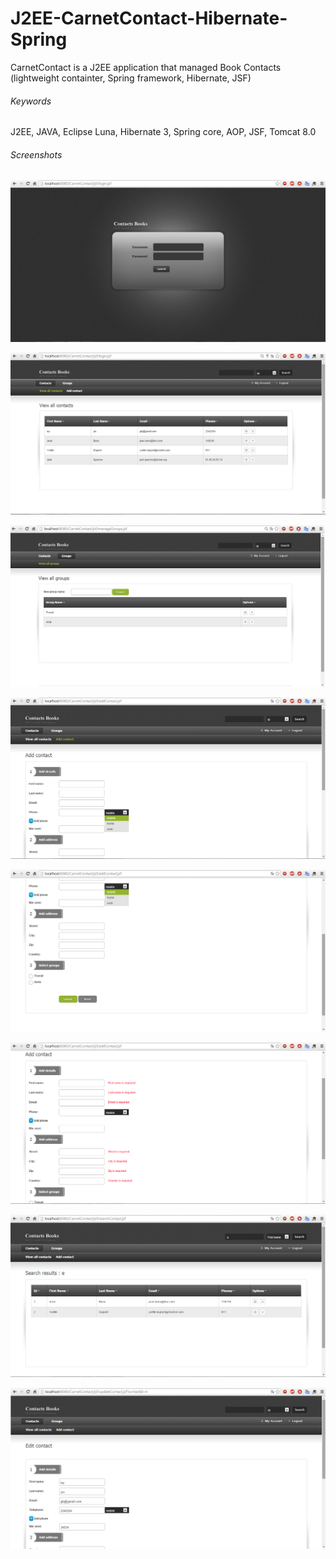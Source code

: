 J2EE-CarnetContact-Hibernate-Spring
===================================

CarnetContact is a J2EE application that managed Book Contacts (lightweight containter, Spring framework, Hibernate, JSF)

###### Keywords
J2EE, JAVA, Eclipse Luna, Hibernate 3, Spring core, AOP, JSF, Tomcat 8.0

###### Screenshots
![alt text](https://github.com/Kingsousse/J2EE-CarnetContact-Hibernate-Spring/blob/master/screenshot/capt1.png "screen 1")

![alt text](https://github.com/Kingsousse/J2EE-CarnetContact-Hibernate-Spring/blob/master/screenshot/capt2.png "screen 2")

![alt text](https://github.com/Kingsousse/J2EE-CarnetContact-Hibernate-Spring/blob/master/screenshot/capt3.png "screen 3")

![alt text](https://github.com/Kingsousse/J2EE-CarnetContact-Hibernate-Spring/blob/master/screenshot/capt4.png "screen 4")

![alt text](https://github.com/Kingsousse/J2EE-CarnetContact-Hibernate-Spring/blob/master/screenshot/capt5.png "screen 5")

![alt text](https://github.com/Kingsousse/J2EE-CarnetContact-Hibernate-Spring/blob/master/screenshot/capt6.png "screen 6")

![alt text](https://github.com/Kingsousse/J2EE-CarnetContact-Hibernate-Spring/blob/master/screenshot/capt7.png "screen 7")

![alt text](https://github.com/Kingsousse/J2EE-CarnetContact-Hibernate-Spring/blob/master/screenshot/capt8.png "screen 8")
